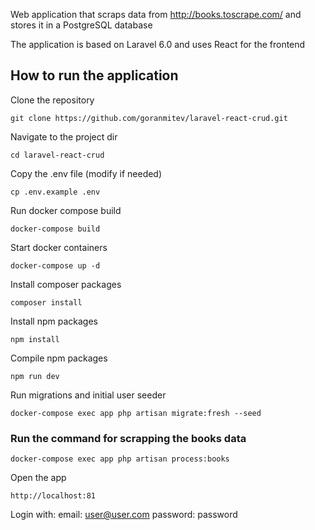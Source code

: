 Web application that scraps data from http://books.toscrape.com/ and stores it in a PostgreSQL database

The application is based on Laravel 6.0 and uses React for the frontend

## How to run the application

Clone the repository

`git clone https://github.com/goranmitev/laravel-react-crud.git`

Navigate to the project dir

`cd laravel-react-crud`

Copy the .env file (modify if needed)

`cp .env.example .env`

Run docker compose build

`docker-compose build`

Start docker containers

`docker-compose up -d`

Install composer packages

`composer install`

Install npm packages

`npm install`

Compile npm packages

`npm run dev`

Run migrations and initial user seeder

`docker-compose exec app php artisan migrate:fresh --seed`

### Run the command for scrapping the books data

`docker-compose exec app php artisan process:books`

Open the app

`http://localhost:81`

Login with:
email: user@user.com
password: password
